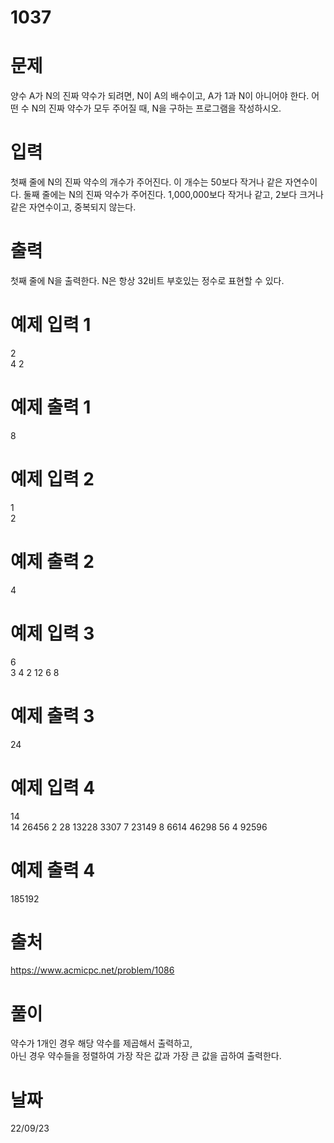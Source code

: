 # 1037

# 문제
양수 A가 N의 진짜 약수가 되려면, N이 A의 배수이고, A가 1과 N이 아니어야 한다. 어떤 수 N의 진짜 약수가 모두 주어질 때, N을 구하는 프로그램을 작성하시오.

# 입력
첫째 줄에 N의 진짜 약수의 개수가 주어진다. 이 개수는 50보다 작거나 같은 자연수이다. 둘째 줄에는 N의 진짜 약수가 주어진다. 1,000,000보다 작거나 같고, 2보다 크거나 같은 자연수이고, 중복되지 않는다.

# 출력
첫째 줄에 N을 출력한다. N은 항상 32비트 부호있는 정수로 표현할 수 있다.

# 예제 입력 1 
2  
4 2  

# 예제 출력 1 
8

# 예제 입력 2 
1  
2  

# 예제 출력 2 
4

# 예제 입력 3 
6  
3 4 2 12 6 8  

# 예제 출력 3 
24

# 예제 입력 4 
14  
14 26456 2 28 13228 3307 7 23149 8 6614 46298 56 4 92596  

# 예제 출력 4 
185192
 
# 출처 
https://www.acmicpc.net/problem/1086

# 풀이
약수가 1개인 경우 해당 약수를 제곱해서 출력하고,  
아닌 경우 약수들을 정렬하여 가장 작은 값과 가장 큰 값을 곱하여 출력한다.

# 날짜
22/09/23
